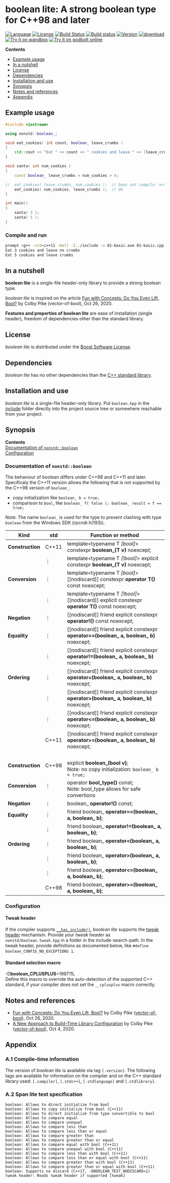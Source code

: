 # boolean lite: A strong boolean type for C++98 and later

[![Language](https://img.shields.io/badge/C%2B%2B-98/11/14/17/20-blue.svg)](https://en.wikipedia.org/wiki/C%2B%2B#Standardization) [![License](https://img.shields.io/badge/license-BSL-blue.svg)](https://opensource.org/licenses/BSL-1.0) [![Build Status](https://travis-ci.org/martinmoene/boolean-lite.svg?branch=master)](https://travis-ci.org/martinmoene/boolean-lite) [![Build status](https://ci.appveyor.com/api/projects/status/1ha3wnxtam547m8p?svg=true)](https://ci.appveyor.com/project/martinmoene/boolean-lite) [![Version](https://badge.fury.io/gh/martinmoene%2Fboolean-lite.svg)](https://github.com/martinmoene/boolean-lite/releases) [![download](https://img.shields.io/badge/latest-download-blue.svg)](https://github.com/martinmoene/boolean-lite/blob/master/include/nonstd/boolean.hpp) <!-- [![Conan](https://img.shields.io/badge/on-conan-blue.svg)](https://conan.io/center/boolean-lite)--> [![Try it on wandbox](https://img.shields.io/badge/on-wandbox-blue.svg)](https://wandbox.org/permlink/TMURDai5p2CSWn9a) [![Try it on godbolt online](https://img.shields.io/badge/on-godbolt-blue.svg)](https://godbolt.org/z/E1onYM)

**Contents**  

- [Example usage](#example-usage)
- [In a nutshell](#in-a-nutshell)
- [License](#license)
- [Dependencies](#dependencies)
- [Installation and use](#installation-and-use)
- [Synopsis](#synopsis)
- [Notes and references](#notes-and-references)
- [Appendix](#appendix)

<!--
- [Reported to work with](#reported-to-work-with)
- [Building the tests](#building-the-tests)
- [Other implementations of boolean](#other-implementations-of-boolean)
-->

## Example usage

```cpp
#include <iostream>

using nonstd::boolean_;

void eat_cookies( int count, boolean_ leave_crumbs )
{
    std::cout << "Eat " << count << " cookies and leave " << (leave_crumbs ? "" : "no ") << "crumbs\n";
}

void santa( int num_cookies )
{
    const boolean_ leave_crumbs = num_cookies > 4;

//  eat_cookies( leave_crumbs, num_cookies );  // Does not compile: wrong argument order
    eat_cookies( num_cookies, leave_crumbs );  // Ok
}

int main()
{
    santa( 3 );
    santa( 5 );
}
```

### Compile and run

```bash
prompt >g++ -std=c++11 -Wall -I../include -o 01-basic.exe 01-basic.cpp && 01-basic.exe
Eat 3 cookies and leave no crumbs
Eat 5 cookies and leave crumbs
```

## In a nutshell

**boolean lite** is a single-file header-only library to provide a strong boolean type.

*boolean lite* is inspired on the article [Fun with Concepts: Do You Even Lift, Bool?](https://vector-of-bool.github.io/2020/10/26/strong-bool.html) by Colby Pike (vector-of-bool), Oct 26, 2020.

**Features and properties of boolean lite** are ease of installation (single header), freedom of dependencies other than the standard library.

## License

*boolean lite* is distributed under the [Boost Software License](https://github.com/martinmoene/boolean-lite/blob/master/LICENSE.txt).

## Dependencies

*boolean lite* has no other dependencies than the [C++ standard library](http://en.cppreference.com/w/cpp/header).

## Installation and use

*boolean lite* is a single-file header-only library. Put `boolean.hpp` in the [include](include) folder directly into the project source tree or somewhere reachable from your project.

## Synopsis

**Contents**  
[Documentation of `nonstd::boolean`](#documentation-of-nonstdboolean)  
[Configuration](#configuration)  

### Documentation of `nonstd::boolean`

The behaviour of boolean differs under C++98 and C++11 and later. Specificaly the C++11 version allows the following that is not supported by the C++98 version of `boolean_`.

- copy initialization like `boolean_ b = true;`
- comparison to `bool`, like `boolean_ f( false ); boolean_ result = f == true;`

Note: The name `boolean_` is used for the type to prevent clashing with type `boolean` from the Windows SDK (rpcndr.h(193)).

| Kind                    | std   | Function or method |
|-------------------------|-------|--------------------|
| **Construction**        |C++11  | template&lt;typename T *[bool]*> constexpr **boolean\_(T v)** noexcept; |
| &nbsp;                  |&#8942;| template&lt;typename T *[!bool]*> explicit constexpr **boolean\_(T v)** noexcept; |
| **Conversion**          |&#8942;| template&lt;typename T *[bool]*> [[nodiscard]] constexpr **operator T()** const noexcept; |
| &nbsp;                  |&#8942;| template&lt;typename T *[!bool]*> [[nodiscard]] explicit constexpr **operator T()** const noexcept; |
| **Negation**            |&#8942;| [[nodiscard]] friend explicit constexpr **operator!()** const noexcept; |
| **Equality**            |&#8942;| [[nodiscard]] friend explicit constexpr **operator==(boolean\_ a, boolean\_ b)** noexcept; |
| &nbsp;                  |&#8942;| [[nodiscard]] friend explicit constexpr **operator!=(boolean\_ a, boolean\_ b)** noexcept; |
| **Ordering**            |&#8942;| [[nodiscard]] friend explicit constexpr **operator<(boolean\_ a, boolean\_ b)** noexcept; |
| &nbsp;                  |&#8942;| [[nodiscard]] friend explicit constexpr **operator>(boolean\_ a, boolean\_ b)** noexcept; |
| &nbsp;                  |&#8942;| [[nodiscard]] friend explicit constexpr **operator<=(boolean\_ a, boolean\_ b)** noexcept; |
| &nbsp;                  |C++11  | [[nodiscard]] friend explicit constexpr **operator>=(boolean\_ a, boolean\_ b)** noexcept; |
| &nbsp;                  |&nbsp; |&nbsp;|
| **Construction**<br>&nbsp;|C++98<br>&nbsp;  | explicit **boolean\_(bool v)**;<br>Note: no copy initialization: `boolean_ b = true;` |
| **Conversion**<br>&nbsp;  |&#8942;<br>&nbsp;| operator **bool_type()** const;<br>Note: bool_type allows for safe convertions |
| **Negation**            |&#8942;| boolean_ **operator!()** const; |
| **Equality**            |&#8942;| friend boolean\_ **operator==(boolean\_ a, boolean\_ b)**; |
| &nbsp;                  |&#8942;| friend boolean\_ **operator!=(boolean\_ a, boolean\_ b)**; |
| **Ordering**            |&#8942;| friend boolean\_ **operator<(boolean\_ a, boolean\_ b)**; |
| &nbsp;                  |&#8942;| friend boolean\_ **operator>(boolean\_ a, boolean\_ b)**; |
| &nbsp;                  |&#8942;| friend boolean\_ **operator<=(boolean\_ a, boolean\_ b)**; |
| &nbsp;                  |C++98  | friend boolean\_ **operator>=(boolean\_ a, boolean\_ b)**; |

### Configuration

#### Tweak header

If the compiler supports [`__has_include()`](https://en.cppreference.com/w/cpp/preprocessor/include), *boolean lite* supports the [tweak header](https://vector-of-bool.github.io/2020/10/04/lib-configuration.html) mechanism. Provide your *tweak header* as `nonstd/boolean.tweak.hpp` in a folder in the include-search-path. In the tweak header, provide definitions as documented below, like `#define boolean_CONFIG_NO_EXCEPTIONS 1`.

#### Standard selection macro

\-D<b>boolean\_CPLUSPLUS</b>=199711L  
Define this macro to override the auto-detection of the supported C++ standard, if your compiler does not set the `__cplusplus` macro correctly.

## Notes and references

- [Fun with Concepts: Do You Even Lift, Bool?](https://vector-of-bool.github.io/2020/10/26/strong-bool.html) by Colby Pike ([vector-of-bool](https://github.com/vector-of-bool)), Oct 26, 2020.
- [A New Approach to Build-Time Library Configuration](https://vector-of-bool.github.io/2020/10/04/lib-configuration.html) by Colby Pike ([vector-of-bool](https://github.com/vector-of-bool)), Oct 4, 2020.

## Appendix

### A.1 Compile-time information

The version of *boolean lite* is available via tag `[.version]`. The following tags are available for information on the compiler and on the C++ standard library used: `[.compiler]`, `[.stdc++]`, `[.stdlanguage]` and `[.stdlibrary]`.

### A.2 Span lite test specification

```Text
boolean: Allows to direct initialize from bool
boolean: Allows to copy initialize from bool (C++11)
boolean: Allows to direct initialize from type convertible to bool
boolean: Allows to compare equal
boolean: Allows to compare unequal
boolean: Allows to compare less than
boolean: Allows to compare less than or equal
boolean: Allows to compare greater than
boolean: Allows to compare greater than or equal
boolean: Allows to compare equal with bool (C++11)
boolean: Allows to compare unequal with bool (C++11)
boolean: Allows to compare less than with bool (C++11)
boolean: Allows to compare less than or equal with bool (C++11)
boolean: Allows to compare greater than with bool (C++11)
boolean: Allows to compare greater than or equal with bool (C++11)
boolean: Supports no discard (C++17, -DBOOLEAN_TEST_NODISCARD=1)
tweak header: Reads tweak header if supported [tweak]
```
